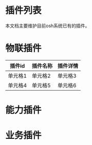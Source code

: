 # 插件列表
本文档主要维护目前osh系统已有的插件。

# 物联插件

| 插件id | 插件名称 | 插件详情| 
| ------- | ------- | ------- |
| 单元格1 | 单元格2 | 单元格3 |
| 单元格4 | 单元格5 | 单元格6 |


# 能力插件





# 业务插件
